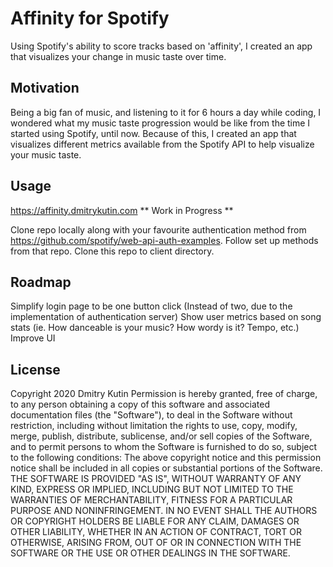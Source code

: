 # Affinity for Spotify
Using Spotify's ability to score tracks based on 'affinity', I created an app that visualizes your change in music taste over time. 

## Motivation
Being a big fan of music, and listening to it for 6 hours a day while coding, I wondered what my music taste progression would be like from the time I started using Spotify, until now. Because of this, I created an app that visualizes different metrics available from the Spotify API to help visualize your music taste. 

## Usage
https://affinity.dmitrykutin.com
** Work in Progress ** 

Clone repo locally along with your favourite authentication method from https://github.com/spotify/web-api-auth-examples. 
Follow set up methods from that repo. 
Clone this repo to client directory. 

## Roadmap
Simplify login page to be one button click (Instead of two, due to the implementation of authentication server) 
Show user metrics based on song stats (ie. How danceable is your music? How wordy is it? Tempo, etc.) 
Improve UI 

## License

Copyright 2020 Dmitry Kutin
Permission is hereby granted, free of charge, to any person obtaining a copy of this software and associated documentation files (the "Software"), to deal in the Software without restriction, including without limitation the rights to use, copy, modify, merge, publish, distribute, sublicense, and/or sell copies of the Software, and to permit persons to whom the Software is furnished to do so, subject to the following conditions:
The above copyright notice and this permission notice shall be included in all copies or substantial portions of the Software.
THE SOFTWARE IS PROVIDED "AS IS", WITHOUT WARRANTY OF ANY KIND, EXPRESS OR IMPLIED, INCLUDING BUT NOT LIMITED TO THE WARRANTIES OF MERCHANTABILITY, FITNESS FOR A PARTICULAR PURPOSE AND NONINFRINGEMENT. IN NO EVENT SHALL THE AUTHORS OR COPYRIGHT HOLDERS BE LIABLE FOR ANY CLAIM, DAMAGES OR OTHER LIABILITY, WHETHER IN AN ACTION OF CONTRACT, TORT OR OTHERWISE, ARISING FROM, OUT OF OR IN CONNECTION WITH THE SOFTWARE OR THE USE OR OTHER DEALINGS IN THE SOFTWARE.
